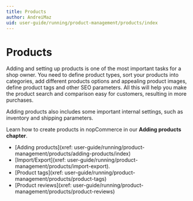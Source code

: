 ```yaml
---
title: Products
author: AndreiMaz
uid: user-guide/running/product-management/products/index
---
```

# Products

Adding and setting up products is one of the most important tasks for a shop owner. You need to define product types, sort your products into categories, add different products options and appealing product images, define product tags and other SEO parameters. All this will help you make the product search and comparison easy for customers, resulting in more purchases.

Adding products also includes some important internal settings, such as inventory and shipping parameters.

Learn how to create products in nopCommerce in our **Adding products chapter**.

- [Adding products](xref: user-guide/running/product-management/products/adding-products/index)
- [Import/Export](xref: user-guide/running/product-management/products/import-export).
- [Product tags](xref: user-guide/running/product-management/products/product-tags)
- [Product reviews](xref: user-guide/running/product-management/products/product-reviews)

